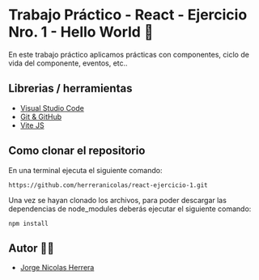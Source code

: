 # Trabajo Práctico - React - Ejercicio Nro. 1 - Hello World 🚀

En este trabajo práctico aplicamos prácticas con componentes, ciclo de vida del componente, eventos, etc..

## Librerias / herramientas

- [Visual Studio Code](https://code.visualstudio.com/)
- [Git & GitHub](https://github.com/)
- [Vite JS](https://vitejs.dev/)

## Como clonar el repositorio

En una terminal ejecuta el siguiente comando:

```
https://github.com/herreranicolas/react-ejercicio-1.git
```

Una vez se hayan clonado los archivos, para poder descargar las dependencias de node_modules deberás ejecutar el siguiente comando:

```
npm install
```

## Autor 👨‍💻

- [Jorge Nicolas Herrera](https://www.linkedin.com/in/nicolasherrera95/)
